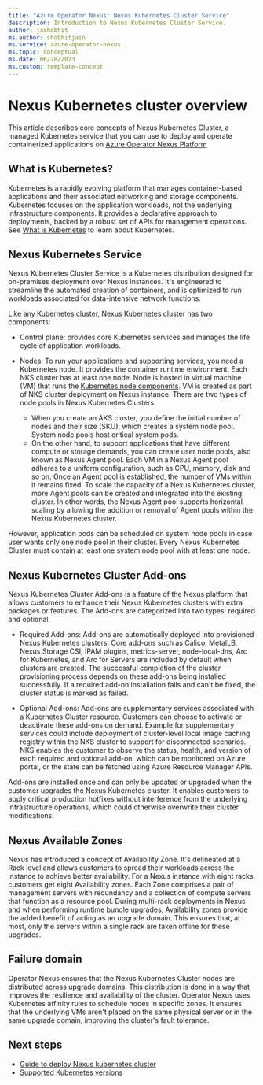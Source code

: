```yaml
---
title: "Azure Operator Nexus: Nexus Kubernetes Cluster Service"
description: Introduction to Nexus Kubernetes Cluster Service.
author: jashobhit
ms.author: shobhitjain
ms.service: azure-operator-nexus
ms.topic: conceptual
ms.date: 06/28/2023
ms.custom: template-concept
---
```


# Nexus Kubernetes cluster overview

This article describes core concepts of Nexus Kubernetes Cluster, a managed Kubernetes service that you can use to deploy and operate containerized applications on [Azure Operator Nexus Platform](./overview.md)

## What is Kubernetes?

Kubernetes is a rapidly evolving platform that manages container-based applications and their associated networking and storage components.
Kubernetes focuses on the application workloads, not the underlying infrastructure components. It provides a declarative approach to
deployments, backed by a robust set of APIs for management operations. See [What is Kubernetes](/azure/aks/concepts-clusters-workloads#what-is-kubernetes) to learn about Kubernetes.

## Nexus Kubernetes Service

Nexus Kubernetes Cluster Service is a Kubernetes distribution designed for on-premises deployment over Nexus instances. It's engineered to streamline the automated creation of containers, and is optimized to run workloads associated for data-intensive network functions.

Like any Kubernetes cluster, Nexus Kubernetes cluster has two components:

* Control plane: provides core Kubernetes services and manages the life cycle of application workloads.

* Nodes: To run your applications and supporting services, you need a Kubernetes node. It provides the container runtime environment.
Each NKS cluster has at least one node. Node is hosted in virtual machine (VM) that runs the [Kubernetes node components](/azure/aks/concepts-clusters-workloads#nodes). 
VM is created as part of NKS cluster deployment on Nexus instance. There are two types of node pools in Nexus Kubernetes Clusters

  * When you create an AKS cluster, you define the initial number of nodes and their size (SKU), which creates a system node pool. System node pools host critical system pods.
  * On the other hand, to support applications that have different compute or storage demands, you can create user node pools, also known as Nexus Agent pool. Each VM in a Nexus Agent pool adheres to a uniform configuration, such as CPU, memory, disk and so on. Once an Agent pool is established, the number of VMs within it remains fixed. To scale the capacity of a Nexus Kubernetes cluster, more Agent pools can be created and integrated into the existing cluster. In other words, the Nexus Agent pool supports horizontal scaling by allowing the addition or removal of Agent pools within the Nexus Kubernetes cluster.

However, application pods can be scheduled on system node pools in case user wants only one node pool in their cluster. Every Nexus Kubernetes Cluster must
contain at least one system node pool with at least one node.

## Nexus Kubernetes Cluster Add-ons

Nexus Kubernetes Cluster Add-ons is a feature of the Nexus platform that allows customers to enhance their Nexus Kubernetes clusters with extra packages or features. The Add-ons are categorized into two types: required and optional.

* Required Add-ons: Add-ons are automatically deployed into provisioned Nexus Kubernetes clusters. Core add-ons such as Calico, MetalLB, Nexus Storage CSI, IPAM plugins, metrics-server, node-local-dns, Arc for Kubernetes,
and Arc for Servers are included by default when clusters are created. The successful completion of the cluster provisioning process depends on these add-ons being installed successfully. If a required add-on installation fails and can't be fixed, the cluster status is marked as failed.

* Optional Add-ons: Add-ons are supplementary services associated with a Kubernetes Cluster resource. Customers can choose to activate or deactivate these add-ons on demand.
Example for supplementary services could include deployment of cluster-level local image caching registry within the NKS cluster to support for disconnected scenarios. NKS enables the customer to observe the status, health,
and version of each required and optional add-on, which can be monitored on Azure portal, or the state can be fetched using Azure Resource Manager APIs.

Add-ons are installed once and can only be updated or upgraded when the customer upgrades the Nexus Kubernetes cluster. It enables customers to apply critical production hotfixes without interference from the underlying infrastructure operations, which could otherwise overwrite their cluster modifications.

## Nexus Available Zones

Nexus has introduced a concept of Availability Zone. It's delineated at a Rack level and allows customers to spread their workloads across the instance to achieve better availability. For a Nexus instance with eight racks, customers get eight Availability zones.
Each Zone comprises a pair of management servers with redundancy and a collection of compute servers that function as a resource pool.
During multi-rack deployments in Nexus and when performing runtime bundle upgrades, Availability zones provide the added benefit of acting as an upgrade domain. This ensures that, at most, only the servers within a single rack are taken offline for these upgrades.

## Failure domain

Operator Nexus ensures that the Nexus Kubernetes Cluster nodes are distributed across upgrade domains. This distribution is done in a way that improves the resilience and availability of the cluster. Operator Nexus uses Kubernetes affinity rules to schedule nodes in specific zones. It ensures that the underlying VMs aren't placed on the same physical server or in the same upgrade domain, improving the cluster's fault tolerance.

## Next steps

  * [Guide to deploy Nexus kubernetes cluster](./quickstarts-kubernetes-cluster-deployment-bicep.md)
  * [Supported Kubernetes versions](./reference-nexus-kubernetes-cluster-supported-versions.md)

